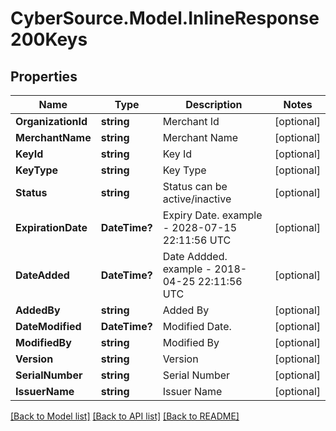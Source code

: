 # CyberSource.Model.InlineResponse200Keys
## Properties

Name | Type | Description | Notes
------------ | ------------- | ------------- | -------------
**OrganizationId** | **string** | Merchant Id | [optional] 
**MerchantName** | **string** | Merchant Name | [optional] 
**KeyId** | **string** | Key Id | [optional] 
**KeyType** | **string** | Key Type | [optional] 
**Status** | **string** | Status can be active/inactive | [optional] 
**ExpirationDate** | **DateTime?** | Expiry Date. example - 2028-07-15 22:11:56 UTC | [optional] 
**DateAdded** | **DateTime?** | Date Addded. example - 2018-04-25 22:11:56 UTC | [optional] 
**AddedBy** | **string** | Added By | [optional] 
**DateModified** | **DateTime?** | Modified Date. | [optional] 
**ModifiedBy** | **string** | Modified By | [optional] 
**Version** | **string** | Version | [optional] 
**SerialNumber** | **string** | Serial Number | [optional] 
**IssuerName** | **string** | Issuer Name | [optional] 

[[Back to Model list]](../README.md#documentation-for-models) [[Back to API list]](../README.md#documentation-for-api-endpoints) [[Back to README]](../README.md)

